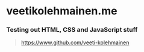 # veetikolehmainen.me
### Testing out HTML, CSS and JavaScript stuff
> https://www.github.com/veeti-kolehmainen
